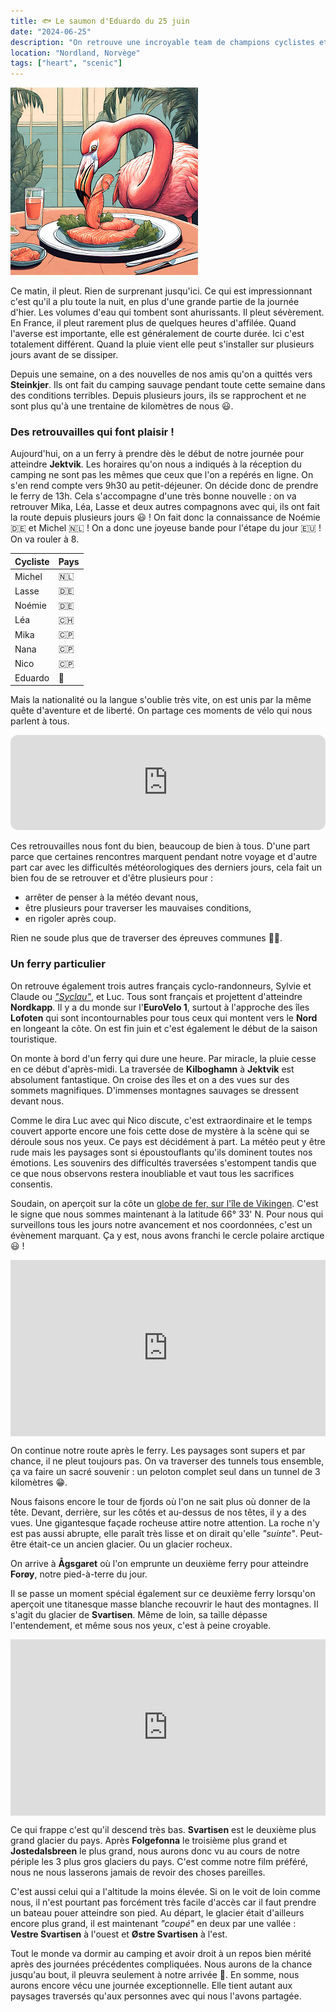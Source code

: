 ```yaml
---
title: 🐟 Le saumon d'Eduardo du 25 juin
date: "2024-06-25"
description: "On retrouve une incroyable team de champions cyclistes et on passe le cercle polaire Arctique !"
location: "Nordland, Norvège"
tags: ["heart", "scenic"]
---
```


![Saumon d'Eduardo](../saumon_eduardo.png)

Ce matin, il pleut. Rien de surprenant jusqu'ici. Ce qui est impressionnant c'est qu'il a plu toute la nuit, en plus d'une grande partie de la journée d'hier. Les volumes d'eau qui tombent sont ahurissants. Il pleut sévèrement. En France, il pleut rarement plus de quelques heures d'affilée. Quand l'averse est importante, elle est généralement de courte durée. Ici c'est totalement différent. Quand la pluie vient elle peut s'installer sur plusieurs jours avant de se dissiper.

Depuis une semaine, on a des nouvelles de nos amis qu'on a quittés vers **Steinkjer**. Ils ont fait du camping sauvage pendant toute cette semaine dans des conditions terribles. Depuis plusieurs jours, ils se rapprochent et ne sont plus qu'à une trentaine de kilomètres de nous 😃.

### Des retrouvailles qui font plaisir !

Aujourd'hui, on a un ferry à prendre dès le début de notre journée pour atteindre **Jektvik**. Les horaires qu'on nous a indiqués à la réception du camping ne sont pas les mêmes que ceux que l'on a repérés en ligne. On s'en rend compte vers 9h30 au petit-déjeuner. On décide donc de prendre le ferry de 13h. Cela s'accompagne d'une très bonne nouvelle : on va retrouver Mika, Léa, Lasse et deux autres compagnons avec qui, ils ont fait la route depuis plusieurs jours 😃 ! On fait donc la connaissance de Noémie <span class="d-emoji">🇩🇪</span> et Michel <span class="d-emoji">🇳🇱</span> ! On a donc une joyeuse bande pour l'étape du jour 🇪🇺 ! On va rouler à 8.

| Cycliste | Pays                            |
| -------- | ------------------------------- |
| Michel   | <span class="d-emoji">🇳🇱</span> |
| Lasse    | <span class="d-emoji">🇩🇪</span> |
| Noémie   | <span class="d-emoji">🇩🇪</span> |
| Léa      | <span class="d-emoji">🇨🇭</span> |
| Mika     | <span class="d-emoji">🇨🇵</span> |
| Nana     | <span class="d-emoji">🇨🇵</span> |
| Nico     | <span class="d-emoji">🇨🇵</span> |
| Eduardo  | 🦩                              |

Mais la nationalité ou la langue s'oublie très vite, on est unis par la même quête d'aventure et de liberté. On partage ces moments de vélo qui nous parlent à tous.

<iframe style="border-radius:12px" src="https://open.spotify.com/embed/track/39badcyKTjOtBvv4aywpfs?utm_source=generator" width="100%" height="152" frameBorder="0" allow="autoplay; clipboard-write; encrypted-media; picture-in-picture" loading="lazy"></iframe>

Ces retrouvailles nous font du bien, beaucoup de bien à tous. D'une part parce que certaines rencontres marquent pendant notre voyage et d'autre part car avec les difficultés météorologiques des derniers jours, cela fait un bien fou de se retrouver et d'être plusieurs pour :

- arrêter de penser à la météo devant nous,
- être plusieurs pour traverser les mauvaises conditions,
- en rigoler après coup.

Rien ne soude plus que de traverser des épreuves communes 💪🏼.

### Un ferry particulier

On retrouve également trois autres français cyclo-randonneurs, Sylvie et Claude ou [_"Syclau"_](https://cyclo-reportage.over-blog.com/), et Luc. Tous sont français et projettent d'atteindre **Nordkapp**. Il y a du monde sur l'**EuroVelo 1**, surtout à l'approche des îles **Lofoten** qui sont incontournables pour tous ceux qui montent vers le **Nord** en longeant la côte. On est fin juin et c'est également le début de la saison touristique.

On monte à bord d'un ferry qui dure une heure. Par miracle, la pluie cesse en ce début d'après-midi. La traversée de **Kilboghamn** à **Jektvik** est absolument fantastique. On croise des îles et on a des vues sur des sommets magnifiques. D'immenses montagnes sauvages se dressent devant nous.

Comme le dira Luc avec qui Nico discute, c'est extraordinaire et le temps couvert apporte encore une fois cette dose de mystère à la scène qui se déroule sous nos yeux. Ce pays est décidément à part. La météo peut y être rude mais les paysages sont si époustouflants qu'ils dominent toutes nos émotions. Les souvenirs des difficultés traversées s'estompent tandis que ce que nous observons restera inoubliable et vaut tous les sacrifices consentis.

Soudain, on aperçoit sur la côte un [globe de fer, sur l'île de Vikingen](https://visithelgeland.com/en/the-arctic-circle/). C'est le signe que nous sommes maintenant à la latitude 66° 33' N. Pour nous qui surveillons tous les jours notre avancement et nos coordonnées, c'est un évènement marquant. Ça y est, nous avons franchi le cercle polaire arctique 😃 !

<div style="width: 100%; height: 0; position: relative; padding-bottom: 56%;"><iframe src="https://giphy.com/embed/xUySTUZ8A2RJBQitEc" style="top: 0; left: 0; width: 100%; height: 100%; position: absolute; border: 0;" allowfullscreen scrolling="no" allow="encrypted-media;" class="giphy-embed"></iframe></div>

On continue notre route après le ferry. Les paysages sont supers et par chance, il ne pleut toujours pas. On va traverser des tunnels tous ensemble, ça va faire un sacré souvenir : un peloton complet seul dans un tunnel de 3 kilomètres 😁.

Nous faisons encore le tour de fjords où l'on ne sait plus où donner de la tête. Devant, derrière, sur les côtés et au-dessus de nos têtes, il y a des vues. Une gigantesque façade rocheuse attire notre attention. La roche n'y est pas aussi abrupte, elle paraît très lisse et on dirait qu'elle _"suinte"_. Peut-être était-ce un ancien glacier. Ou un glacier rocheux.

On arrive à **Ågsgaret** où l'on emprunte un deuxième ferry pour atteindre **Forøy**, notre pied-à-terre du jour.

Il se passe un moment spécial également sur ce deuxième ferry lorsqu'on aperçoit une titanesque masse blanche recouvrir le haut des montagnes. Il s'agit du glacier de **Svartisen**. Même de loin, sa taille dépasse l'entendement, et même sous nos yeux, c'est à peine croyable.

<div style="width: 100%; height: 0; position: relative; padding-bottom: 56%;"><iframe src="https://giphy.com/embed/pPhyAv5t9V8djyRFJH" style="top: 0; left: 0; width: 100%; height: 100%; position: absolute; border: 0;" allowfullscreen scrolling="no" allow="encrypted-media;" class="giphy-embed"></iframe></div>

Ce qui frappe c'est qu'il descend très bas. **Svartisen** est le deuxième plus grand glacier du pays. Après **Folgefonna** le troisième plus grand et **Jostedalsbreen** le plus grand, nous aurons donc vu au cours de notre périple les 3 plus gros glaciers du pays. C'est comme notre film préféré, nous ne nous lasserons jamais de revoir des choses pareilles.

C'est aussi celui qui a l'altitude la moins élevée. Si on le voit de loin comme nous, il n'est pourtant pas forcément très facile d'accès car il faut prendre un bateau pouer atteindre son pied. Au départ, le glacier était d'ailleurs encore plus grand, il est maintenant _"coupé"_ en deux par une vallée : **Vestre Svartisen** à l'ouest et **Østre Svartisen** à l'est.

Tout le monde va dormir au camping et avoir droit à un repos bien mérité après des journées précédentes compliquées. Nous aurons de la chance jusqu'au bout, il pleuvra seulement à notre arrivée 🤗. En somme, nous aurons encore vécu une journée exceptionnelle. Elle tient autant aux paysages traversés qu'aux personnes avec qui nous l'avons partagée.
